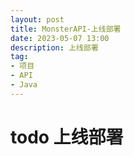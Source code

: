 ```yaml
---
layout: post
title: MonsterAPI-上线部署
date: 2023-05-07 13:00
description: 上线部署
tag:
- 项目
- API
- Java
---
```


# todo 上线部署